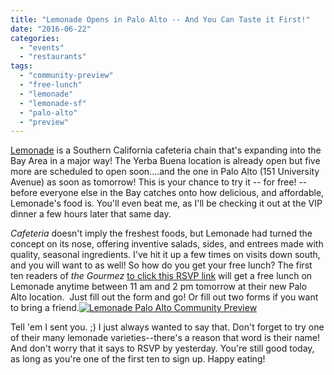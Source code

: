 ```yaml
---
title: "Lemonade Opens in Palo Alto -- And You Can Taste it First!"
date: "2016-06-22"
categories: 
  - "events"
  - "restaurants"
tags: 
  - "community-preview"
  - "free-lunch"
  - "lemonade"
  - "lemonade-sf"
  - "palo-alto"
  - "preview"
---
```


[Lemonade](http://www.lemonadela.com/) is a Southern California cafeteria chain that's expanding into the Bay Area in a major way! The Yerba Buena location is already open but five more are scheduled to open soon....and the one in Palo Alto (151 University Avenue) as soon as tomorrow! This is your chance to try it -- for free! -- before everyone else in the Bay catches onto how delicious, and affordable, Lemonade's food is. You'll even beat me, as I'll be checking it out at the VIP dinner a few hours later that same day.

_Cafeteria_ doesn't imply the freshest foods, but Lemonade had turned the concept on its nose, offering inventive salads, sides, and entrees made with quality, seasonal ingredients. I've hit it up a few times on visits down south, and you will want to as well! So how do you get your free lunch? The first ten readers of _the Gourmez_ [to click this RSVP link](https://docs.google.com/forms/d/1lRH1RZvGHEan8kOsLL5GBJnJSX9r1udDr9Kx4JQ1UTU/viewform) will get a free lunch on Lemonade anytime between 11 am and 2 pm tomorrow at their new Palo Alto location.  Just fill out the form and go! Or fill out two forms if you want to bring a friend.[![Lemonade Palo Alto Community Preview](http://s3.amazonaws.com/thegourmez-wpmedia/2016/06/Lemonade-2016-Jun-Evite-PaloAlto-Community2-001.jpg)](http://s3.amazonaws.com/thegourmez-wpmedia/2016/06/Lemonade-2016-Jun-Evite-PaloAlto-Community2-001.jpg)

Tell 'em I sent you. ;) I just always wanted to say that. Don't forget to try one of their many lemonade varieties--there's a reason that word is their name! And don't worry that it says to RSVP by yesterday. You're still good today, as long as you're one of the first ten to sign up. Happy eating!
